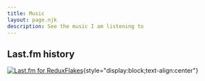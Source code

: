 ```yaml
---
title: Music
layout: page.njk
description: See the music I am listening to
---
```


## Last.fm history

[![Last.fm for ReduxFlakes](https://lastfm-recently-played.vercel.app/api?user=reduxflakes "Last scrobbles from ReduxFlakes Last.fm")](https://www.last.fm/user/ReduxFlakes){style="display:block;text-align:center"}
